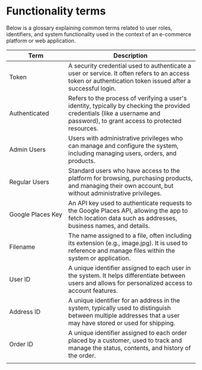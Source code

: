 # Functionality terms

Below is a glossary explaining common terms related to user roles, identifiers, and system functionality used in the context of an e-commerce platform or web application.

<table><thead><tr><th width="165">Term</th><th width="481">Description</th></tr></thead><tbody><tr><td>Token</td><td>A security credential used to authenticate a user or service. It often refers to an access token or authentication token issued after a successful login.</td></tr><tr><td>Authenticated</td><td>Refers to the process of verifying a user's identity, typically by checking the provided credentials (like a username and password), to grant access to protected resources.</td></tr><tr><td>Admin Users</td><td>Users with administrative privileges who can manage and configure the system, including managing users, orders, and products.</td></tr><tr><td>Regular Users</td><td>Standard users who have access to the platform for browsing, purchasing products, and managing their own account, but without administrative privileges.</td></tr><tr><td>Google Places Key</td><td>An API key used to authenticate requests to the Google Places API, allowing the app to fetch location data such as addresses, business names, and details.</td></tr><tr><td>Filename</td><td>The name assigned to a file, often including its extension (e.g., image.jpg). It is used to reference and manage files within the system or application.</td></tr><tr><td>User ID</td><td>A unique identifier assigned to each user in the system. It helps differentiate between users and allows for personalized access to account features.</td></tr><tr><td>Address ID</td><td>A unique identifier for an address in the system, typically used to distinguish between multiple addresses that a user may have stored or used for shipping.</td></tr><tr><td>Order ID</td><td>A unique identifier assigned to each order placed by a customer, used to track and manage the status, contents, and history of the order.</td></tr><tr><td></td><td></td></tr></tbody></table>
